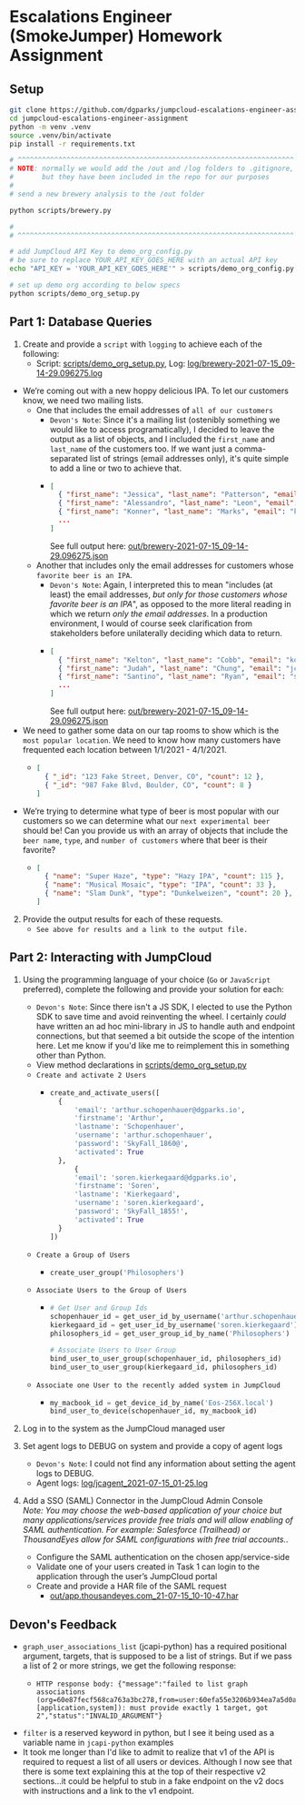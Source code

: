 # Escalations Engineer (SmokeJumper) Homework Assignment

## Setup
```bash
git clone https://github.com/dgparks/jumpcloud-escalations-engineer-assignment.git
cd jumpcloud-escalations-engineer-assignment
python -m venv .venv
source .venv/bin/activate
pip install -r requirements.txt

# ^^^^^^^^^^^^^^^^^^^^^^^^^^^^^^^^^^^^^^^^^^^^^^^^^^^^^^^^^^^^^^^^^^^^
# NOTE: normally we would add the /out and /log folders to .gitignore,
#       but they have been included in the repo for our purposes
#
# send a new brewery analysis to the /out folder

python scripts/brewery.py

#
# ^^^^^^^^^^^^^^^^^^^^^^^^^^^^^^^^^^^^^^^^^^^^^^^^^^^^^^^^^^^^^^^^^^^^

# add JumpCloud API Key to demo_org_config.py
# be sure to replace YOUR_API_KEY_GOES_HERE with an actual API key
echo "API_KEY = 'YOUR_API_KEY_GOES_HERE'" > scripts/demo_org_config.py

# set up demo org according to below specs
python scripts/demo_org_setup.py
```
## Part 1: Database Queries
1. Create and provide a `script` with `logging` to achieve each of the following:
    - Script: [scripts/demo_org_setup.py](scripts/demo_org_setup.py), Log: [log/brewery-2021-07-15_09-14-29.096275.log](log/brewery-2021-07-15_09-14-29.096275.log)
  - We’re coming out with a new hoppy delicious IPA. To let our customers know, we need two mailing lists.
    - One that includes the email addresses of `all of our customers`
      - `Devon's Note`: Since it's a mailing list (ostenibly something we would like to access programatically), I decided to leave the output as a list of objects, and I included the `first_name` and `last_name` of the customers too. If we want just a comma-separated list of strings (email addresses only), it's quite simple to add a line or two to achieve that.
      - ```json
        [
          { "first_name": "Jessica", "last_name": "Patterson", "email": "jpatterson@notarealemail.com" },
          { "first_name": "Alessandro", "last_name": "Leon", "email": "aleon@notarealemail.com" },
          { "first_name": "Konner", "last_name": "Marks", "email": "kmarks@notarealemail.com" },
          ...
        ]
        ```
          See full output here: [out/brewery-2021-07-15_09-14-29.096275.json](out/brewery-2021-07-15_09-14-29.096275.json)
    - Another that includes only the email addresses for customers whose `favorite beer is an IPA`.
      - `Devon's Note`: Again, I interpreted this to mean "includes (at least) the email addresses, *but only for those customers whose favorite beer is an IPA*", as opposed to the more literal reading in which we return *only the email addresses*. In a production environment, I would of course seek clarification from stakeholders before unilaterally deciding which data to return.
      - ```json
        [
          { "first_name": "Kelton", "last_name": "Cobb", "email": "kcobb@notarealemail.com", "type": "IPA" },
          { "first_name": "Judah", "last_name": "Chung", "email": "jchung@notarealemail.com", "type": "IPA" },
          { "first_name": "Santino", "last_name": "Ryan", "email": "sryan@notarealemail.com", "type": "IPA" },
          ...
        ]
        ```
        See full output here: [out/brewery-2021-07-15_09-14-29.096275.json](out/brewery-2021-07-15_09-14-29.096275.json)
  - We need to gather some data on our tap rooms to show which is the `most popular location`. We need to know how many customers have frequented each location between 1/1/2021 - 4/1/2021.
    - ```json
      [ 
        { "_id": "123 Fake Street, Denver, CO", "count": 12 }, 
        { "_id": "987 Fake Blvd, Boulder, CO", "count": 8 } 
      ]
      ```
  - We’re trying to determine what type of beer is most popular with our customers so we can determine what our `next experimental beer` should be! Can you provide us with an array of objects that include the `beer name`, `type`, and `number of customers` where that beer is their favorite?
      - ```json
        [
          { "name": "Super Haze", "type": "Hazy IPA", "count": 115 }, 
          { "name": "Musical Mosaic", "type": "IPA", "count": 33 }, 
          { "name": "Slam Dunk", "type": "Dunkelweizen", "count": 20 },
        ]
        ```
2. Provide the output results for each of these requests.
    - `See above for results and a link to the output file.`

## Part 2: Interacting with JumpCloud
1. Using the programming language of your choice (`Go` or `JavaScript` preferred), complete the following and provide your solution for each:
   - `Devon's Note`: Since there isn't a JS SDK, I elected to use the Python SDK to save time and avoid reinventing the wheel. I certainly *could* have written an ad hoc mini-library in JS to handle auth and endpoint connections, but that seemed a bit outside the scope of the intention here. Let me know if you'd like me to reimplement this in something other than Python.
   - View method declarations in [scripts/demo_org_setup.py](scripts/demo_org_setup.py)
   - `Create and activate 2 Users`
      - ```python
        create_and_activate_users([
          {
              'email': 'arthur.schopenhauer@dgparks.io',
              'firstname': 'Arthur',
              'lastname': 'Schopenhauer',
              'username': 'arthur.schopenhauer',
              'password': 'SkyFall_1860@',
              'activated': True
          },
              {
              'email': 'soren.kierkegaard@dgparks.io',
              'firstname': 'Soren',
              'lastname': 'Kierkegaard',
              'username': 'soren.kierkegaard',
              'password': 'SkyFall_1855!',
              'activated': True
          }
        ])
        ```
   - `Create a Group of Users`
      - ```python
        create_user_group('Philosophers')
        ```
   - `Associate Users to the Group of Users`
      - ```python
        # Get User and Group Ids
        schopenhauer_id = get_user_id_by_username('arthur.schopenhauer')
        kierkegaard_id = get_user_id_by_username('soren.kierkegaard')
        philosophers_id = get_user_group_id_by_name('Philosophers')

        # Associate Users to User Group
        bind_user_to_user_group(schopenhauer_id, philosophers_id)
        bind_user_to_user_group(kierkegaard_id, philosophers_id)
        ```
   - `Associate one User to the recently added system in JumpCloud`
      - ```python
        my_macbook_id = get_device_id_by_name('Eos-256X.local')
        bind_user_to_device(schopenhauer_id, my_macbook_id)
        ```

2. Log in to the system as the JumpCloud managed user

3. Set agent logs to DEBUG on system and provide a copy of agent logs
    - `Devon's Note`: I could not find any information about setting the agent logs to DEBUG.
    - Agent logs: [log/jcagent_2021-07-15_01-25.log](log/jcagent_2021-07-15_01-25.log)

4. Add a SSO (SAML) Connector in the JumpCloud Admin Console  
*Note: You may choose the web-based application of your choice but many applications/services provide free trials and will allow enabling of SAML authentication. For example: Salesforce (Trailhead) or ThousandEyes allow for SAML configurations with free trial accounts.*. 
   - Configure the SAML authentication on the chosen app/service-side
   - Validate one of your users created in Task 1 can login to the application through the user’s JumpCloud portal
   - Create and provide a HAR file of the SAML request
      - [out/app.thousandeyes.com_21-07-15_10-10-47.har](out/app.thousandeyes.com_21-07-15_10-10-47.har)

## Devon's Feedback
- `graph_user_associations_list` (jcapi-python) has a required positional argument, targets, that is supposed to be a list of strings. But if we pass a list of 2 or more strings, we get the following response:
  - ```http
    HTTP response body: {"message":"failed to list graph associations (org=60e87fecf568ca763a3bc278,from=user:60efa55e3206b934ea7a5d0a,targets=[application,system]): must provide exactly 1 target, got 2","status":"INVALID_ARGUMENT"}
    ```
- `filter` is a reserved keyword in python, but I see it being used as a variable name in `jcapi-python` examples
- It took me longer than I'd like to admit to realize that v1 of the API is required to request a list of all users or devices. Although I now see that there is some text explaining this at the top of their respective v2 sections...it could be helpful to stub in a fake endpoint on the v2 docs with instructions and a link to the v1 endpoint.

